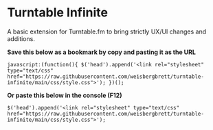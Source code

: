 # Turntable Infinite
A basic extension for Turntable.fm to bring strictly UX/UI changes and additions.

**Save this below as a bookmark by copy and pasting it as the URL**

`javascript:(function(){ $('head').append('<link rel="stylesheet" type="text/css" href="https://raw.githubusercontent.com/weisbergbrett/turntable-infinite/main/css/style.css">'); })();`

**Or paste this below in the console (F12)**

`$('head').append('<link rel="stylesheet" type="text/css" href="https://raw.githubusercontent.com/weisbergbrett/turntable-infinite/main/css/style.css">');`
